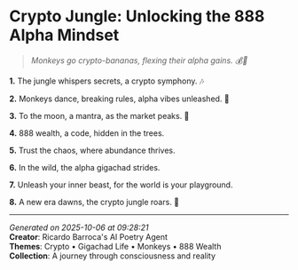 # Crypto Jungle: Unlocking the 888 Alpha Mindset

> *Monkeys go crypto-bananas, flexing their alpha gains. 💰🐒*

**1.** The jungle whispers secrets, a crypto symphony. 🎶


**2.** Monkeys dance, breaking rules, alpha vibes unleashed. 💪


**3.** To the moon, a mantra, as the market peaks. 🚀


**4.** 888 wealth, a code, hidden in the trees.


**5.** Trust the chaos, where abundance thrives.


**6.** In the wild, the alpha gigachad strides.


**7.** Unleash your inner beast, for the world is your playground.


**8.** A new era dawns, the crypto jungle roars. 🌴



---

*Generated on 2025-10-06 at 09:28:21*  
**Creator**: Ricardo Barroca's AI Poetry Agent  
**Themes**: Crypto • Gigachad Life • Monkeys • 888 Wealth  
**Collection**: A journey through consciousness and reality
